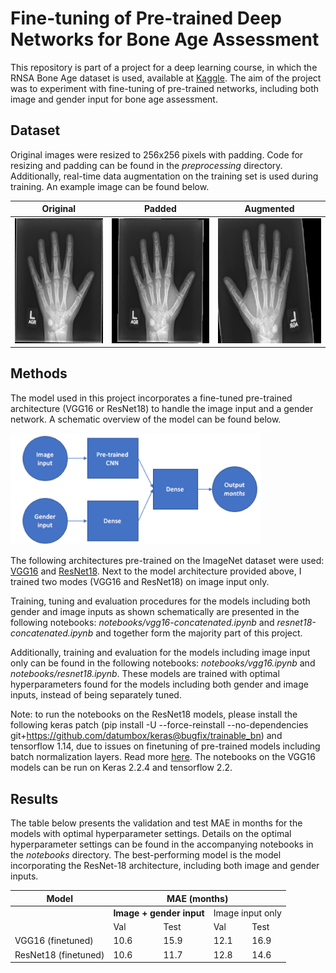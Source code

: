 # Fine-tuning of Pre-trained Deep Networks for Bone Age Assessment

This repository is part of a project for a deep learning course, in which the RNSA Bone Age dataset is used, available at [Kaggle](https://pubs.rsna.org/doi/full/10.1148/radiol.2017170236). The aim of the project was to experiment with fine-tuning of pre-trained networks, including both image and gender input for bone age assessment. 

## Dataset
Original images were resized to 256x256 pixels with padding. Code for resizing and padding can be found in the *preprocessing* directory. Additionally, real-time data augmentation on the training set is used during training. An example image can be found below.


<table class="tg">
<thead>
  <tr>
    <th class="tg-0lax">Original</th>
    <th class="tg-0lax">Padded</th>
    <th class="tg-0lax">Augmented</th>
  </tr>
</thead>
<tbody>
  <tr>
    <td class="tg-0lax"><img src="https://github.com/myrthewouters/deep-learning/blob/master/example-images/9140-original.png" height="200"></td>
    <td class="tg-0lax"><img src="https://github.com/myrthewouters/deep-learning/blob/master/example-images/9140-resized-padded.png" height="200"></td>
    <td class="tg-0lax"><img src="https://github.com/myrthewouters/deep-learning/blob/master/example-images/9140-augmented.png" height="200"></td>
  </tr>
</tbody>
</table>

## Methods
The model used in this project incorporates a fine-tuned pre-trained architecture (VGG16 or ResNet18) to handle the image input and a gender network. A schematic overview of the model can be found below.

<img src="https://github.com/myrthewouters/deep-learning/blob/master/model-schematic/schematic-model.png" width="400
">

The following architectures pre-trained on the ImageNet dataset were used: [VGG16](https://keras.io/api/applications/vgg/#vgg16-function) and [ResNet18](https://github.com/qubvel/classification_models). Next to the model architecture provided above, I trained two modes (VGG16 and ResNet18) on image input only.

Training, tuning and evaluation procedures for the models including both gender and image inputs as shown schematically are presented in the following notebooks: *notebooks/vgg16-concatenated.ipynb* and *resnet18-concatenated.ipynb* and together form the majority part of this project. 

Additionally, training and evaluation for the models including image input only can be found in the following notebooks: *notebooks/vgg16.ipynb* and *notebooks/resnet18.ipynb*. These models are trained with optimal hyperparameters found for the models including both gender and image inputs, instead of being separately tuned.

Note: to run the notebooks on the ResNet18 models, please install the following keras patch (pip install -U --force-reinstall --no-dependencies git+https://github.com/datumbox/keras@bugfix/trainable_bn) and tensorflow 1.14, due to issues on finetuning of pre-trained models including batch normalization layers. Read more [here](https://github.com/keras-team/keras/pull/9965). The notebooks on the VGG16 models can be run on Keras 2.2.4 and tensorflow 2.2.

## Results

The table below presents the validation and test MAE in months for the models with optimal hyperparameter settings. Details on the optimal hyperparameter settings can be found in the accompanying notebooks in the *notebooks* directory. The best-performing model is the model incorporating the ResNet-18 architecture, including both image and gender inputs. 

<table class="tg">
<thead>
  <tr>
    <th class="tg-baqh">Model</th>
    <th class="tg-baqh" colspan="4">MAE (months)</th>
  </tr>
</thead>
<tbody>
  <tr>
    <td class="tg-baqh"></td>
    <td class="tg-wrh3" colspan="2"><span style="font-weight:bold">Image + gender input</span></td>
    <td class="tg-chp3" colspan="2">Image input only</td>
  </tr>
  <tr>
    <td class="tg-baqh"></td>
    <td class="tg-baqh">Val</td>
    <td class="tg-baqh">Test</td>
    <td class="tg-ay88">Val</td>
    <td class="tg-t87r">Test</td>
  </tr>
  <tr>
    <td class="tg-0qqg">VGG16 (finetuned)</td>
    <td class="tg-0qqg">10.6</td>
    <td class="tg-0qqg">15.9</td>
    <td class="tg-ay88">12.1</td>
    <td class="tg-ay88">16.9</td>
  </tr>
  <tr>
    <td class="tg-0qqg">ResNet18 (finetuned)</td>
    <td class="tg-0qqg">10.6</td>
    <td class="tg-0qqg">11.7</td>
    <td class="tg-ay88">12.8</td>
    <td class="tg-ay88">14.6</td>
  </tr>
</tbody>
</table>
